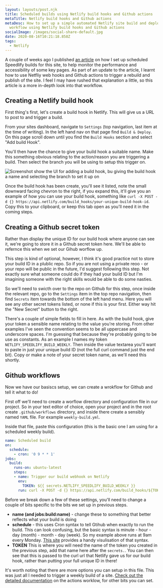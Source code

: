 ```yaml
---
layout: layouts/post.njk
title: Scheduled builds using Netlify build hooks and Github actions
metaTitle: Netlify build hooks and Github actions
metaDesc: How to set up a simple automated Netlify site build and deploy
  workflow using Netlify build hooks and Github actions
socialImage: /images/social-share-default.jpg
date: 2020-08-16T10:21:18.858Z
tags:
  - Netlify
---
```

A couple of weeks ago I published [an article](https://jamesbateson.co.uk/articles/speedlify/) on how I set up scheduled Speedlify builds for this site, to help monitor the performance and accessibility of some key pages. As part of an update to the article, I learnt how to use Netfliy web hooks and Github actions to trigger a rebuild and publish of the site. I feel I may have rushed that explanation a little, so this article is a more in-depth look into that workflow.

## Creating a Netlify build hook

First thing's first, let's create a build hook in Netlify. This will give us a URL to post to and trigger a build.

From your sites dashboard, navigate to `Settings` (top navigation, last item at the time of writing). In the left hand nav on that page find `Build & Deploy`. On this page scroll down until you find the `Build Hooks` section and select "Add build Hook".

You'll then have the chance to give your build hook a suitable name. Make this something obvious relating to the action/reason you are triggering a build. Then select the branch you will be using to setup this trigger on.

![Screenshot show the UI for adding a build hook, bu giving the build hook a name and selecting the branch to set it up on](/images/screenshot-2020-08-18-at-21.28.30.png)

Once the build hook has been create, you'll see it listed, note the small downward facing chevron to the right, if you expand this, it'll give you an example of how you can use your build hook, something like `curl -X POST -d {} https://api.netlify.com/build_hooks/your-unique-build-hook-id`. Copy this to your clipboard, or keep this tab open as you'll need it in the coming steps.

## Creating a Github secret token

Rather than display the unique ID for our build hook where anyone can see it, we're going to store it in a Github secret token here. We'll be able to refernce this when we set our Gihub worflow up.

This step is kind of optional, however, I think it's good practice not to store your build ID in a plublic repo. So if you are not using a private reoo - or your repo will be public in the future, I'd suggest following this step. Not exactly sure what someone could do if they had your build ID but I'm imagining someone with the right skills would be able to do some nasties.

So we'll need to swicth over to the repo on Github for this step, once inside the relevant repo, go to the `Settings` item in the top repo navigation, then find `Secrets` item towards the bottom of the left hand menu. Here you will see any other secret tokens listed, or none if this is your first. Either way hit the "New Secret" button to the right.

There's a couple of simple fields to fill in here. As with the build hook, give your token a sensible name relating to the value you're storing. From other examples I've seen the convention seems to be all uppercase and underscore spaces. I'm guessing that because they're probably going to be use as constants. As an example I names my token `NETLIFY_SPEEDLIFY_BUILD_WEEKLY`. Then inside the value textarea you'll want to paste in just your unique build ID (not the full curl command just the end bit). Copy or make a note of your secret token name, as we'll need this shortly.

## Github workflows

Now we have our basiscs setup, we can create a wrokflow for Github and tell it what to do!

First off we'll need to create a worflow directory and configuration file in our project. So in your text editor of choice, open your project and in the root create `.github/workflows` directory, and inside there create a sensibly named `YAML` file. For example `weekly-build.yml`.

Inside that file, paste this configuration (this is the basic one I am using for a scheduled weekly build).

```yaml
name: Scheduled build
on:
  schedule:
    - cron: '0 9 * * 1'
jobs:
  build:
    runs-on: ubuntu-latest
    steps:
    - name: Trigger our build webhook on Netlify
      env:
        TOKEN: ${{ secrets.NETLIFY_SPEEDLIFY_BUILD_WEEKLY }}
      run: curl -X POST -d {} https://api.netlify.com/build_hooks/${TOKEN}
```

Before we break down a few of these settings, you'll need to change a couple of bits specific to the bits we set up in previous steps.

* **name (and jobs:build:name)** - change these to something that better reflects what your build is doing
* **schedule** - this uses Cron syntax to tell Gtihub when exactly to run the build. This can look confusing, but the basic syntax is minute - hour - day (month) - month - day (week). So my example above runs at 9am every Monday. [This site](https://crontab.guru/) provides a handy visulisation of that syntax.
* **TOKEN** This is where you will need the name of the token you created in the previous step, add that name here after the `secrets.`. You can then see that this is passed to the curl url that Netlify gave us for our build hook, rather than putting your full unique ID in there!

It's worth noting that there are more options you can setup in this file. This was just all I needed to trigger a weekly build of a site. [Check out the detailed documentation](https://docs.github.com/en/actions/reference/workflow-syntax-for-github-actions) on the actions worklow, for other bits you can set.